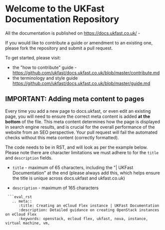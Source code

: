 # Welcome to the UKFast Documentation Repository

All the documentation is published on https://docs.ukfast.co.uk/ -

If you would like to contribute a guide or amendment to an existing one, please fork the repository and submit a pull request.

To get started, please visit:
- the "how to contribute" guide - https://github.com/ukfast/docs.ukfast.co.uk/blob/master/contribute.md
- the terminology and style guide https://github.com/ukfast/docs.ukfast.co.uk/blob/master/guide.md

## IMPORTANT:  Adding meta content to pages

Every time you add a new page to docs.ukfast, or even edit an existing page, you will need to ensure the correct meta content is added **at the bottom** of the file.  This meta content determines how the page is displayed in search engine results, and is crucial for the overall performance of the website from an SEO perspective.  Your pull request will fail the automated checks without this meta content (correctly formatted).

The code needs to be in RST, and will look as per the example below.  Please note there are character limitations we must adhere to for the `title` and `description` fields.

- `title` - maximum of 65 characters, including the "| UKFast Documentation" at the end (please always add this, which helps ensure the title is unique across docs.ukfast and ukfast.co.uk)

- `description` - maximum of 165 characters

```  
 ```eval_rst
   .. meta::
      :title: Creating an eCloud Flex instance | UKFast Documentation
      :description: Detailed guidance on creating OpenStack instances on eCloud Flex
      :keywords: openstack, ecloud flex, ukfast, nova, instance, virtual machine, vm, 
 
